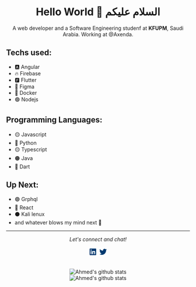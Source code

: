 <div align="center">

# Hello World  👋  السلام عليكم
 A web developer and a Software Engineering studenf at **KFUPM**, Saudi Arabia. Working at @Axenda.

</div>

## Techs used:
- 🅰 Angular 
- 🔥 Firebase 
- 🅵 Flutter 
- 🎨 Figma 
- 🐳 Docker 
- 🟢 Nodejs 

## Programming Languages: 
- 🟡 Javascript 
- 🔵 Python 
- 🟡 Typescript
- 🟠 Java 
- 🔵 Dart

## Up Next:
- 🟣 Grphql
- 🔵 React 
- ⚫️ Kali lenux 
- and whatever blows my mind next 🤯

<hr>
<p align="center">
  <i>Let's connect and chat!</i>

  <p align="center">
    <a href="https://www.linkedin.com/in/theahmedsaeed/" alt="Linkedin"><img src="https://raw.githubusercontent.com/alioh/alioh/master/linkedin-box-fill.png"></a>
    <a href="https://twitter.com/Ahmed_Saeed_8" alt="Twitter"><img src="https://raw.githubusercontent.com/alioh/alioh/master/twitter-fill.png"></a>
  </p>

  <p align="center">  
    <br>
    <img alt="Ahmed's github stats" src="https://github-readme-stats.alioh.vercel.app/api?username=theahmedsaeed&show_icons=true&hide_border=true" />
    <br>
    <img alt="Ahmed's github stats" src="https://github-readme-stats.vercel.app/api/top-langs/?username=theahmedsaeed" />
  </p>
  
  


</p>

